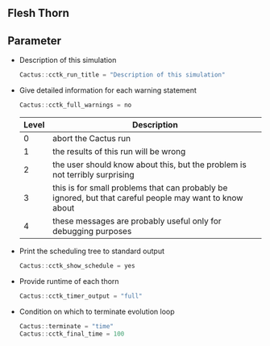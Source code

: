 ## Flesh Thorn



## Parameter

- Description of this simulation
	```c
	Cactus::cctk_run_title = "Description of this simulation"
	```
- Give detailed information for each warning statement
	```c
	Cactus::cctk_full_warnings = no
	```
	| Level | Description |
	| ----- | ------------ |
	| 0       | abort the Cactus run |
	| 1        | the results of this run will be wrong |
	| 2       | the user should know about this, but the problem is not terribly surprising |
	| 3       | this is for small problems that can probably be ignored, but that careful people may want to know about |
	| 4       | these messages are probably useful only for debugging purposes |
- Print the scheduling tree to standard output
	```c
	Cactus::cctk_show_schedule = yes
	```
- Provide runtime of each thorn
	```c
	Cactus::cctk_timer_output = "full"
	```
- Condition on which to terminate evolution loop
	```c
	Cactus::terminate = "time"
	Cactus::cctk_final_time = 100
	```

